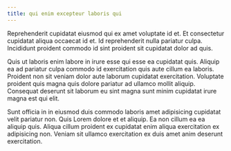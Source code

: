 ```yaml
---
title: qui enim excepteur laboris qui
---
```


Reprehenderit cupidatat eiusmod qui ex amet voluptate id et. Et consectetur cupidatat aliqua occaecat id et. Id reprehenderit nulla pariatur culpa. Incididunt proident commodo id sint proident sit cupidatat dolor ad quis.

Quis ut laboris enim labore in irure esse qui esse ea cupidatat quis. Aliquip ea ad pariatur culpa commodo id exercitation quis aute cillum ea laboris. Proident non sit veniam dolor aute laborum cupidatat exercitation. Voluptate proident quis magna quis dolore pariatur ad ullamco mollit aliquip. Consequat deserunt sit laborum eu sint magna sunt minim cupidatat irure magna est qui elit.

Sunt officia in in eiusmod duis commodo laboris amet adipisicing cupidatat velit pariatur non. Quis Lorem dolore et et aliquip. Ea non cillum ea ea aliquip quis. Aliqua cillum proident ex cupidatat enim aliqua exercitation ex adipisicing non. Veniam sit ullamco exercitation ex duis amet anim deserunt exercitation.